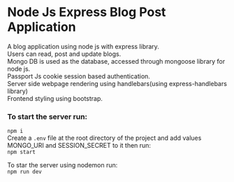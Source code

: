# Node Js Express Blog Post Application

A blog application using node js with express library.  
Users can read, post and update blogs.  
Mongo DB is used as the database, accessed through mongoose library for node js.  
Passport Js cookie session based authentication.  
Server side webpage rendering using handlebars(using express-handlebars library)  
Frontend styling using bootstrap.

### To start the server run:

`npm i`  
Create a `.env` file at the root directory of the project and add values MONGO_URI and SESSION_SECRET to it then run:  
 `npm start`

To star the server using nodemon run:  
 `npm run dev`
